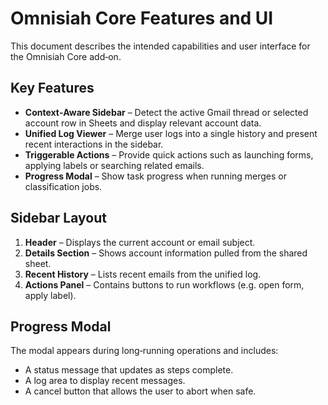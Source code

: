 # Omnisiah Core Features and UI

This document describes the intended capabilities and user interface for the Omnisiah Core add‑on.

## Key Features

- **Context‑Aware Sidebar** – Detect the active Gmail thread or selected account row in Sheets and display relevant account data.
- **Unified Log Viewer** – Merge user logs into a single history and present recent interactions in the sidebar.
- **Triggerable Actions** – Provide quick actions such as launching forms, applying labels or searching related emails.
- **Progress Modal** – Show task progress when running merges or classification jobs.

## Sidebar Layout

1. **Header** – Displays the current account or email subject.
2. **Details Section** – Shows account information pulled from the shared sheet.
3. **Recent History** – Lists recent emails from the unified log.
4. **Actions Panel** – Contains buttons to run workflows (e.g. open form, apply label).

## Progress Modal

The modal appears during long‑running operations and includes:

- A status message that updates as steps complete.
- A log area to display recent messages.
- A cancel button that allows the user to abort when safe.

